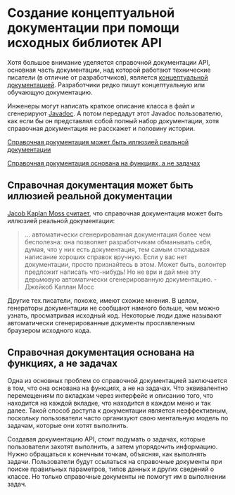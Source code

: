 # Создание концептуальной документации при помощи исходных библиотек API

Хотя большое внимание уделяется справочной документации API, основная часть документации, над которой работают технические писатели (в отличие от разработчиков), является [концептуальной документацией](../conceptual-topics/README.md). Разработчики редко пишут концептуальную или обучающую документацию.

Инженеры могут написать краткое описание класса в файл и сгенерируют [Javadoc](Activity-Generate-Javadoc.md). А потом передадут этот Javadoc пользователю, как если бы он представлял собой полный набор документации, хотя справочная документация не расскажет и половину истории.

[Справочная документация может быть иллюзией реальной документации](#illusion)

[Справочная документация основана на функциях, а не задачах](#feature)

<a name="illusion"></a>
## Справочная документация может быть иллюзией реальной документации

[Jacob Kaplan Moss считает](https://jacobian.org/2009/nov/10/what-to-write/), что справочная документация может быть иллюзией реальной документации:

> … автоматически сгенерированная документация более чем бесполезна: она позволяет разработчикам обманывать себя, думая, что у них есть документация, тем самым откладывая написание хороших справок вручную. Если у вас нет документации, просто признайтесь в этом. Может быть, волонтер предложит написать что-нибудь! Но не ври и дай мне эту дерьмовую автоматически сгенерированную документацию. - Джейкоб Каплан Мосс

Другие тех.писатели, похоже, имеют схожие мнения. В целом, генераторы документации не сообщают намного больше, чем можно узнать, просматривая исходный код. Некоторые люди даже называют автоматически сгенерированные документы прославленным браузером исходного кода.

<a name="feature"></a>
## Справочная документация основана на функциях, а не задачах

Одна из основных проблем со справочной документацией заключается в том, что она основана на функциях, а не на задачах. Что эквивалентно перемещениям по вкладкам через интерфейс и описанию того, что находится на каждой вкладке, что находится в каждом меню и так далее. Такой способ доступа к документации является неэффективным, поскольку пользователи часто организуют свою ментальную модель по задачам, которые они хотят выполнить.

Создавая документацию API, стоит подумать о задачах, которые пользователи захотят выполнить, а затем упорядочить информацию. Нужно обращаться к конечным точкам, объясняя, как выполнять задачи. Пользователи будут ссылаться на справочные документы при поиске правильных параметров, типов данных и других сведений о классе. Но только справочные документы не помогут им в выполнении задач.
